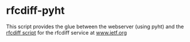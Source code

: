 # rfcdiff-pyht

This script provides the glue between the webserver (using pyht) and the [rfcdiff script](https://tools.ietf.org/tools/rfcdiff/code) for the rfcdiff service at www.ietf.org
